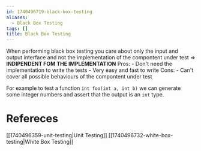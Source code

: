 ```yaml
---
id: 1740496719-black-box-testing
aliases:
  - Black Box Testing
tags: []
title: Black Box Testing
---
```


When performing black box testing you care about only the input and output interface 
and not the implementation of the compontent under test => **INDIPENDENT FOM THE IMPLEMENTATION**
Pros:
    - Don't need the implementation to write the tests
    - Very easy and fast to write
Cons:
    - Can't cover all possible behaviours of the compontent under test 

For example to test a function `int foo(int a, int b)` we can generate some integer numbers 
and assert that the output is an `int` type.


# Refereces
[[1740496359-unit-testing|Unit Testing]]
[[1740496732-white-box-testing|White Box Testing]]
